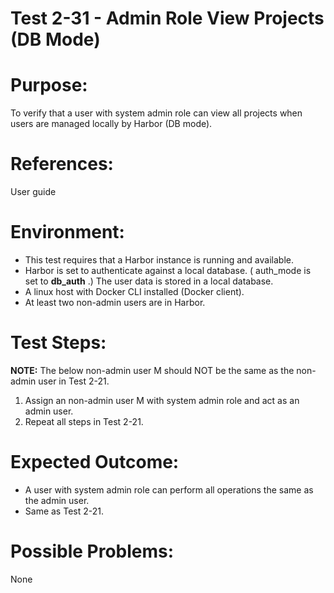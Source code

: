 Test 2-31 - Admin Role View Projects (DB Mode)
=======

# Purpose:

To verify that a user with system admin role can view all projects when users are managed locally by Harbor (DB mode).

# References:
User guide

# Environment:
* This test requires that a Harbor instance is running and available.
* Harbor is set to authenticate against a local database. ( auth_mode is set to **db_auth** .) The user data is stored in a local database.
* A linux host with Docker CLI installed (Docker client).
* At least two non-admin users are in Harbor. 

# Test Steps:

**NOTE:** The below non-admin user M should NOT be the same as the non-admin user in Test 2-21.

1. Assign an non-admin user M with system admin role and act as an admin user. 
2. Repeat all steps in Test 2-21.

# Expected Outcome:

* A user with system admin role can perform all operations the same as the admin user. 
* Same as Test 2-21.

# Possible Problems:
None